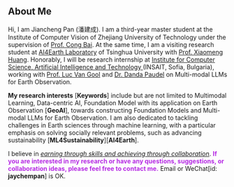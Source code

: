 <!-- ## About Me -->
<!-- <h2 style="margin: 15px 0px 15px; color: #043361; font-weight: 500; font-size: 157%; background-color: #f5f5f5; padding: 5px 10px; border-radius: 4px;">
  About Me
</h2> -->
<h2 id="biography">
About Me
</h2>

Hi, I am Jiancheng Pan (<span style="font-family: 'Ma Shan Zheng', cursive;">潘建成</span>). I am a third-year master student at the Institute of Computer Vision of Zhejiang University of Technology under the supervision of <a href="https://scholar.google.com/citations?user=XGZ4UZgAAAAJ&hl=en&oi=ao">Prof. Cong Bai</a>. At the same time, I am a visiting research student at <a href="https://github.com/AI4EarthLab">AI4Earth Laboratory</a>  of Tsinghua University with <a href="https://scholar.google.com/citations?user=yH9OkqYAAAAJ&hl=en">Prof. Xiaomeng Huang</a>. Honorably, I will be research internship at <a href="https://insait.ai/">Institute for Computer Science, Artificial Intelligence and Technology </a> (INSAIT, Sofia, Bulgaria), working with <a href="https://scholar.google.com/citations?user=TwMib_QAAAAJ&hl=en">Prof. Luc Van Gool</a> and <a href="https://scholar.google.ch/citations?user=W43pvPkAAAAJ&hl=en">Dr. Danda Paudel</a> on Multi-modal LLMs for Earth Observation.
<!-- Before that, I received the B.E. degree from Jiangxi Normal University in 2022, under the supervision of <a href="https://scholar.google.com/citations?user=ZO3KGykAAAAJ&hl=en&oi=ao">Prof. Aiwen Jiang</a>. -->

<!-- ## Research Interests -->
**My research interests** [**Keywords**] include but are not limited to Multimodal Learning, Data-centric AI, Foundation Model with its application on Earth Observation [**GeoAI**], towards constructing Foundation Models and Multi-modal LLMs for Earth Observation. I am also dedicated to tackling challenges in Earth sciences through machine learning, with a particular emphasis on solving socially relevant problems, such as advancing sustainability [**ML4Sustainability**][**AI4Earth**].
<!-- - **AI4EO**: Multimodal Learning, Data-centric AI, Foundation Model -->
<!-- - **AI4Earth**: ML4Sustainability -->

I believe in *<u>earning through skills and achieving through collaboration</u>*. **<font color="#b62be4">If you are interested in my research or have any questions, suggestions, or collaboration ideas, please feel free to contact me.</font>**  Email or WeChat[id: **jaychempan**] is OK.

<!-- - **<font color="#b62be4">I am actively seeking internship or co-operation opportunities related to tackling challenges the field of Earth sciences with GeoAI technologies, particularly in sustainable development.</font>**  -->
